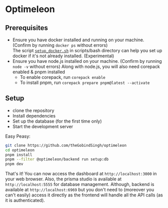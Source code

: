 # Optimeleon

## Prerequisites

- Ensure you have docker installed and running on your machine. (Confirm by running `docker ps` without errors)  
The script [`setup_docker.sh`](scripts/bash/setup_docker.sh) in scripts/bash directory can help you set up docker if it's not already installed. (Experimental)
- Ensure you have node.js installed on your machine. (Confirm by running `node -v` without errors)
Along with node.js, you will also need corepack enabled & pnpm installed
  - To enable corepack, run `corepack enable`
  - To install pnpm, run `corepack prepare pnpm@latest --activate`  


## Setup

- clone the repository
- Install dependencies
- Set up the database (for the first time only)
- Start the development server 

Easy Peasy:

```bash
git clone https://github.com/theGobindSingh/optimeleon
cd optimeleon
pnpm install
pnpm --filter @optimeleon/backend run setup:db
pnpm dev
```

That's it! You can now access the dashboard at `http://localhost:3000` in your web browser. Also, the prisma studio is available at `http://localhost:5555` for database management.
Although, backend is available at `http://localhost:6969` but you don't need to (moreover you can't easily) access it directly as the frontend will handle all the API calls (as it is authenticated).